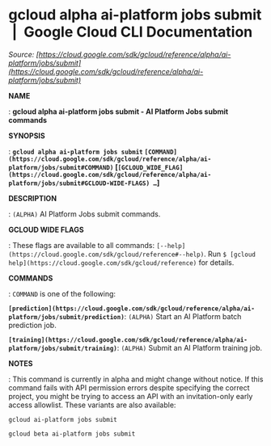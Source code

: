 # gcloud alpha ai-platform jobs submit  |  Google Cloud CLI Documentation

*Source: [https://cloud.google.com/sdk/gcloud/reference/alpha/ai-platform/jobs/submit](https://cloud.google.com/sdk/gcloud/reference/alpha/ai-platform/jobs/submit)*

**NAME**

: **gcloud alpha ai-platform jobs submit - AI Platform Jobs submit commands**

**SYNOPSIS**

: **`gcloud alpha ai-platform jobs submit` `[COMMAND](https://cloud.google.com/sdk/gcloud/reference/alpha/ai-platform/jobs/submit#COMMAND)` [`[GCLOUD_WIDE_FLAG](https://cloud.google.com/sdk/gcloud/reference/alpha/ai-platform/jobs/submit#GCLOUD-WIDE-FLAGS) …`]**

**DESCRIPTION**

: `(ALPHA)` AI Platform Jobs submit commands.

**GCLOUD WIDE FLAGS**

: These flags are available to all commands: `[--help](https://cloud.google.com/sdk/gcloud/reference#--help)`.
Run `$ [gcloud help](https://cloud.google.com/sdk/gcloud/reference)` for details.

**COMMANDS**

: ``COMMAND`` is one of the following:

**`[prediction](https://cloud.google.com/sdk/gcloud/reference/alpha/ai-platform/jobs/submit/prediction)`**:
`(ALPHA)` Start an AI Platform batch prediction job.

**`[training](https://cloud.google.com/sdk/gcloud/reference/alpha/ai-platform/jobs/submit/training)`**:
`(ALPHA)` Submit an AI Platform training job.

**NOTES**

: This command is currently in alpha and might change without notice. If this
command fails with API permission errors despite specifying the correct project,
you might be trying to access an API with an invitation-only early access
allowlist. These variants are also available:

```
gcloud ai-platform jobs submit
```

```
gcloud beta ai-platform jobs submit
```